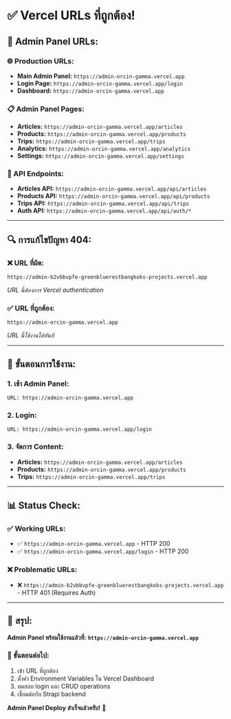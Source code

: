 # ✅ **Vercel URLs ที่ถูกต้อง!**

## 🎯 **Admin Panel URLs:**

### **🌐 Production URLs:**
- **Main Admin Panel:** `https://admin-orcin-gamma.vercel.app`
- **Login Page:** `https://admin-orcin-gamma.vercel.app/login`
- **Dashboard:** `https://admin-orcin-gamma.vercel.app`

### **📋 Admin Panel Pages:**
- **Articles:** `https://admin-orcin-gamma.vercel.app/articles`
- **Products:** `https://admin-orcin-gamma.vercel.app/products`
- **Trips:** `https://admin-orcin-gamma.vercel.app/trips`
- **Analytics:** `https://admin-orcin-gamma.vercel.app/analytics`
- **Settings:** `https://admin-orcin-gamma.vercel.app/settings`

### **🔌 API Endpoints:**
- **Articles API:** `https://admin-orcin-gamma.vercel.app/api/articles`
- **Products API:** `https://admin-orcin-gamma.vercel.app/api/products`
- **Trips API:** `https://admin-orcin-gamma.vercel.app/api/trips`
- **Auth API:** `https://admin-orcin-gamma.vercel.app/api/auth/*`

---

## 🔍 **การแก้ไขปัญหา 404:**

### **❌ URL ที่ผิด:**
```
https://admin-b2vbbvpfe-greenbluerestbangkoks-projects.vercel.app
```
*URL นี้ต้องการ Vercel authentication*

### **✅ URL ที่ถูกต้อง:**
```
https://admin-orcin-gamma.vercel.app
```
*URL นี้ใช้งานได้ทันที*

---

## 🚀 **ขั้นตอนการใช้งาน:**

### **1. เข้า Admin Panel:**
```
URL: https://admin-orcin-gamma.vercel.app
```

### **2. Login:**
```
URL: https://admin-orcin-gamma.vercel.app/login
```

### **3. จัดการ Content:**
- **Articles:** `https://admin-orcin-gamma.vercel.app/articles`
- **Products:** `https://admin-orcin-gamma.vercel.app/products`
- **Trips:** `https://admin-orcin-gamma.vercel.app/trips`

---

## 📊 **Status Check:**

### **✅ Working URLs:**
- ✅ `https://admin-orcin-gamma.vercel.app` - HTTP 200
- ✅ `https://admin-orcin-gamma.vercel.app/login` - HTTP 200

### **❌ Problematic URLs:**
- ❌ `https://admin-b2vbbvpfe-greenbluerestbangkoks-projects.vercel.app` - HTTP 401 (Requires Auth)

---

## 🎉 **สรุป:**

**Admin Panel พร้อมใช้งานแล้วที่:**
**`https://admin-orcin-gamma.vercel.app`**

### **🔧 ขั้นตอนต่อไป:**
1. เข้า URL ที่ถูกต้อง
2. ตั้งค่า Environment Variables ใน Vercel Dashboard
3. ทดสอบ login และ CRUD operations
4. เชื่อมต่อกับ Strapi backend

**Admin Panel Deploy สำเร็จแล้วครับ!** 🎊

